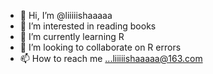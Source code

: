 - 👋 Hi, I’m @liiiiishaaaaa
- 👀 I’m interested in reading books
- 🌱 I’m currently learning  R
- 💞️ I’m looking to collaborate on R errors
- 📫 How to reach me ...liiiiishaaaaa@163.com

<!---
liiiiishaaaaa/liiiiishaaaaa is a ✨ special ✨ repository because its `README.md` (this file) appears on your GitHub profile.
You can click the Preview link to take a look at your changes.
--->
